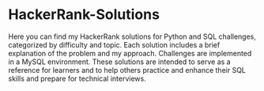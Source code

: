 # HackerRank-Solutions
Here you can find my HackerRank solutions for Python and SQL challenges, categorized by difficulty and topic. Each solution includes a brief explanation of the problem and my approach. Challenges are implemented in a MySQL environment. These solutions are intended to serve as a reference for learners and to help others practice and enhance their SQL skills and prepare for technical interviews.



